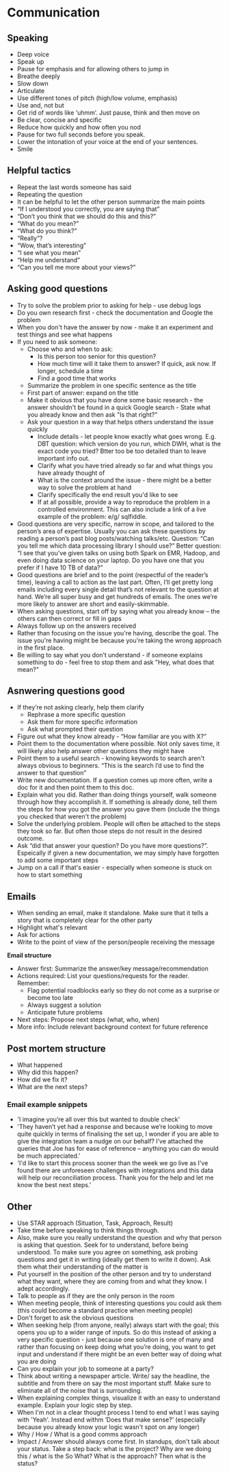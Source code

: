 # Communication 

## Speaking
- Deep voice
- Speak up 
- Pause for emphasis and for allowing others to jump in 
- Breathe deeply
- Slow down 
- Articulate 
- Use different tones of pitch (high/low volume, emphasis) 
- Use and, not but 
- Get rid of words like ‘uhmm’. Just pause, think and then move on 
- Be clear, concise and specific 
- Reduce how quickly and how often you nod
- Pause for two full seconds before you speak.
- Lower the intonation of your voice at the end of your sentences.
- Smile

## Helpful tactics
- Repeat the last words someone has said
- Repeating the question
- It can be helpful to let the other person summarize the main points
- “If I understood you correctly, you are saying that”
- “Don’t you think that we should do this and this?”
- “What do you mean?”
- “What do you think?”
- “Really”?
- “Wow, that’s interesting”
- “I see what you mean”
- “Help me understand”
- “Can you tell me more about your views?”

## Asking good questions
- Try to solve the problem prior to asking for help - use debug logs
- Do you own research first - check the documentation and Google the problem
- When you don't have the answer by now - make it an experiment and test things and see what happens
- If you need to ask someone: 
  - Choose who and when to ask: 
    - Is this person too senior for this question?
    - How much time will it take them to answer? If quick, ask now. If longer, schedule a time
    - Find a good time that works
  - Summarize the problem in one specific sentence as the title 
  - First part of answer: expand on the title 
  - Make it obvious that you have done some basic research - the answer shouldn't be found in a quick Google search - State what you already know and then ask "Is that right?"
  - Ask your question in a way that helps others understand the issue quickly 
      - Include details - let people know exactly what goes wrong. E.g. DBT question: which version do you run, which DWH, what is the exact code you tried? Btter too be too detailed than to leave important info out. 
      - Clarify what you have tried already so far and what things you have already thought of 
      - What is the context around the issue - there might be a better way to solve the problem at hand
      - Clarify specifically the end result you'd like to see
      - If at all possible, provide a way to reproduce the problem in a controlled environment. This can also include a link of a live example of the problem: e/g/ sqlfiddle. 
- Good questions are very specific, narrow in scope, and tailored to the person’s area of expertise. Usually you can ask these questions by reading a person’s past blog posts/watching talks/etc. Question: “Can you tell me which data processing library I should use?” Better question: “I see that you’ve given talks on using both Spark on EMR, Hadoop, and even doing data science on your laptop. Do you have one that you prefer if I have 10 TB of data?”
- Good questions are brief and to the point (respectful of the reader’s time), leaving a call to action as the last part. Often, I’ll get pretty long emails including every single detail that’s not relevant to the question at hand. We’re all super busy and get hundreds of emails. The ones we’re more likely to answer are short and easily-skimmable.
- When asking questions, start off by saying what you already know – the others can then correct or fill in gaps 
- Always follow up on the answers received 
- Rather than focusing on the issue you're having, describe the goal. The issue you're having might be because you're taking the wrong approach in the first place. 
- Be willing to say what you don’t understand - if someone explains something to do - feel free to stop them and ask "Hey, what does that mean?"

## Asnwering questions good
- If they’re not asking clearly, help them clarify
  - Rephrase a more specific question 
  - Ask them for more specific information 
  - Ask what prompted their question
- Figure out what they know already - “How familiar are you with X?”
- Point them to the documentation where possible. Not only saves time, it will likely also help answer other questions they might have  
- Point them to a useful search - knowing keywords to search aren't always obvious to beginners. “This is the search I’d use to find the answer to that question”
- Write new documentation. If a question comes up more often, write a doc for it and then point them to this doc. 
- Explain what you did. Rather than doing things yourself, walk someone through how they accomplish it. If something is already done, tell them the steps for how you got the answer you gave them (include the things you checked that weren't the problem)
- Solve the underlying problem. People will often be attached to the steps they took so far. But often those steps do not result in the desired outcome. 
- Ask “did that answer your question? Do you have more questions?”. Espeically if given a new documentation, we may simply have forgotten to add some important steps 
- Jump on a call if that's easier - especially when someone is stuck on how to start something

## Emails 
- When sending an email, make it standalone. Make sure that it tells a story that is completely clear for the other party 
- Highlight what's relevant 
- Ask for actions 
- Write to the point of view of the person/people receiving the message

**Email structure**
- Answer first: Summarize the answer/key message/recommendation
- Actions required: List your questions/requests for the reader. Remember:
  - Flag potential roadblocks early so they do not come as a surprise or become too late
  - Always suggest a solution
  - Anticipate future problems
- Next steps: Propose next steps (what, who, when)
- More info: Include relevant background context for future reference

## Post mortem structure 
- What happened
- Why did this happen?
- How did we fix it?
- What are the next steps? 

### Email example snippets
- 'I imagine you’re all over this but wanted to double check'
- 'They haven’t yet had a response and because we’re looking to move quite quickly in terms of finalising the set up, I wonder if you are able to give the integration team a nudge on our behalf?  I’ve attached the queries that Joe has for ease of reference – anything you can do would be much appreciated.'
- 'I'd like to start this process sooner than the week we go live as I've found there are unforeseen challenges with integrations and this data will help our reconciliation process. Thank you for the help and let me know the best next steps.'

## Other
- Use STAR approach (Situation, Task, Approach, Result)
- Take time before speaking to think things through. 
- Also, make sure you really understand the question and why that person is asking that question. Seek for to understand, before being understood. To make sure you agree on something, ask probing questions and get it in writing (ideally get them to write it down). Ask them what their understanding of the matter is  
- Put yourself in the position of the other person and try to understand what they want, where they are coming from and what they know. I adept accordingly. 
- Talk to people as if they are the only person in the room
- When meeting people, think of interesting questions you could ask them (this could become a standard practice when meeting people) 
- Don't forget to ask the obvious questions 
- When seeking help (from anyone, really) always start with the goal; this opens you up to a wider range of inputs. So do this instead of asking a very specific question - just because one solution is one of many and rather than focusing on keep doing what you’re doing, you want to get input and understand if there might be an even better way of doing what you are doing 
- Can you explain your job to someone at a party? 
- Think about writing a newspaper article. Write/ say the headline, the subtitle and from there on say the most important stuff. Make sure to eliminate all of the noise that is surrounding.
- When explaining complex things, visualize it with an easy to understand example. Explain your logic step by step. 
- When I'm not in a clear thought process I tend to end what I was saying with 'Yeah'. Instead end withm ‘Does that make sense?’ (especially because you already know your logic wasn't spot on any longer)
- Why / How / What is a good comms approach
- Impact / Answer should always come first. In standups, don't talk about your status. Take a step back: what is the project? Why are we doing this / what is the So What? What is the approach? Then what is the status? 